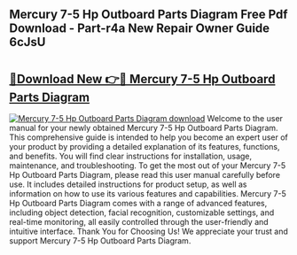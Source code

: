 ## Mercury 7-5 Hp Outboard Parts Diagram Free Pdf Download - Part-r4a New Repair Owner Guide 6cJsU

# <h2><a href="http://dfsrm4b.blite.top/?on=Mercury+7-5+Hp+Outboard+Parts+Diagram">🔗Download New 👉🔴 Mercury 7-5 Hp Outboard Parts Diagram</a></h2>

[![Mercury 7-5 Hp Outboard Parts Diagram download](https://i.imgur.com/lujVjoI.png)](http://dfsrm4b.blite.top/?on=Mercury+7-5+Hp+Outboard+Parts+Diagram)
Welcome to the user manual for your newly obtained Mercury 7-5 Hp Outboard Parts Diagram. This comprehensive guide is intended to help you become an expert user of your product by providing a detailed explanation of its features, functions, and benefits. You will find clear instructions for installation, usage, maintenance, and troubleshooting. To get the most out of your Mercury 7-5 Hp Outboard Parts Diagram, please read this user manual carefully before use. It includes detailed instructions for product setup, as well as information on how to use its various features and capabilities. Mercury 7-5 Hp Outboard Parts Diagram comes with a range of advanced features, including object detection, facial recognition, customizable settings, and real-time monitoring, all easily controlled through the user-friendly and intuitive interface. Thank You for Choosing Us! We appreciate your trust and support Mercury 7-5 Hp Outboard Parts Diagram.
